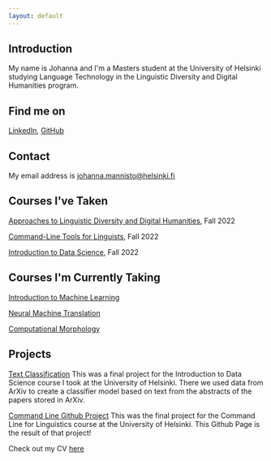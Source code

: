 ```yaml
---
layout: default
---
```


## Introduction

My name is Johanna and I'm a Masters student at the University of Helsinki studying Language Technology in the Linguistic Diversity and Digital Humanities program. 

## Find me on

[LinkedIn](www.linkedin.com/in/jmannisto), [GitHub](https://github.com/johannamannisto)

## Contact

My email address is [johanna.mannisto@helsinki.fi](mailto:johanna.mannisto@helsinki.fi)

## Courses I've Taken
[Approaches to Linguistic Diversity and Digital Humanities](https://studies.helsinki.fi/courses/cu/hy-CU-134680643-2020-08-01/LDA-310/Approaches_to_linguistic_diversity_and_digital_humanities), Fall 2022 

[Command-Line Tools for Linguists](https://studies.helsinki.fi/courses/cu/hy-CU-134651633-2021-08-01/KIK-LG221/Command_Line_Tools_for_Linguists), Fall 2022 

[Introduction to Data Science](https://studies.helsinki.fi/courses/cu/hy-CU-118209216-2021-08-01/DATA11001/Introduction_to_Data_Science), Fall 2022

## Courses I'm Currently Taking
[Introduction to Machine Learning](https://studies.helsinki.fi/courses/cu/hy-CU-118207827-2021-08-01)

[Neural Machine Translation](https://studies.helsinki.fi/courses/cu/hy-CU-134683610-2020-08-01/LDA-T306/Machine_Translation)

[Computational Morphology](https://studies.helsinki.fi/courses/cu/hy-CU-134683523-2020-08-01/LDA-T302/Computational_morphology)

## Projects
[Text Classification](https://github.com/jmannisto/Scientific-Text-Classification-with-arXiv)
This was a final project for the Introduction to Data Science course I took at the University of Helsinki. There we used data from ArXiv to create a classifier model based on text from the abstracts of the papers stored in ArXiv. 

[Command Line Github Project](https://github.com/johannamannisto/johannamannisto.github.io)
This was the final project for the Command Line for Linguistics course at the University of Helsinki. This Github Page is the result of that project! 

Check out my CV [here](/assets/CV_JMannisto.pdf)
